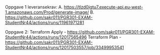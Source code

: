 Oppgave 1 leveransekrav:
A. https://tlzd0igtu7.execute-api.eu-west-1.amazonaws.com/Prod/generate-image/
B. https://github.com/sakr011/PGR301-EXAM-StudentNr44/actions/runs/11961971281

Oppgave 2:
Terraform Apply - https://github.com/sakr011/PGR301-EXAM-StudentNr44/actions/runs/12017565496
Terraform Plan  - https://github.com/sakr011/PGR301-EXAM-StudentNr44/actions/runs/12017503557/job/33499953541
